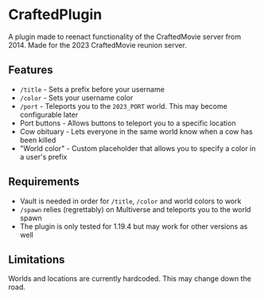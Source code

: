 # CraftedPlugin  
A plugin made to reenact functionality of the CraftedMovie server from 2014.
Made for the 2023 CraftedMovie reunion server.

## Features  
- `/title` - Sets a prefix before your username
- `/color` - Sets your username color
- `/port` - Teleports you to the `2023_PORT` world. This may become configurable later
- Port buttons - Allows buttons to teleport you to a specific location
- Cow obituary - Lets everyone in the same world know when a cow has been killed
- "World color" - Custom placeholder that allows you to specify a color in a user's prefix

## Requirements  
- Vault is needed in order for `/title`, `/color` and world colors to work
- `/spawn` relies (regrettably) on Multiverse and teleports you to the world spawn
- The plugin is only tested for 1.19.4 but may work for other versions as well

## Limitations  
Worlds and locations are currently hardcoded. This may change down the road.
